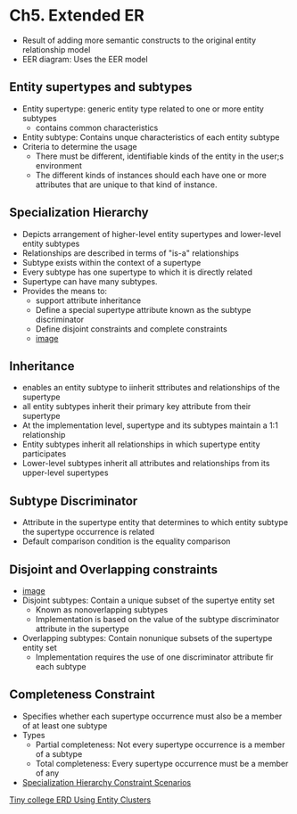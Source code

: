 # Ch5. Extended ER

* Result of adding more semantic constructs to the original entity relationship model
* EER diagram: Uses the EER model

## Entity supertypes and subtypes

* Entity supertype: generic entity type related to one or more entity subtypes
  * contains common characteristics
* Entity subtype: Contains unque characteristics of each entity subtype
* Criteria to determine the usage
  * There must be different, identifiable kinds of the entity in the user;s environment
  * The different kinds of instances should each have one or more attributes that are unique to that kind of instance.

## Specialization Hierarchy

* Depicts arrangement of higher-level entity supertypes and lower-level entity subtypes
* Relationships are described in terms of "is-a" relationships
* Subtype exists within the context of a supertype
* Every subtype has one supertype to which it is directly related
* Supertype can have many subtypes.
* Provides the means to:
  * support attribute inheritance
  * Define a special supertype attribute known as the subtype discriminator
  * Define disjoint constraints and complete constraints
  * [image](http://bytes.usc.edu/cs585/s20_db0ds1ml2agi/lectures/EER/pics/s7.jpg)

## Inheritance

* enables an entity subtype to iinherit sttributes and relationships of the supertype
* all entity subtypes inherit their primary key attribute from their supertype
* At the implementation level, supertype and its subtypes maintain a 1:1 relationship
* Entity subtypes inherit all relationships in which supertype entity participates
* Lower-level subtypes inherit all attributes and relationships from its upper-level supertypes

## Subtype Discriminator

* Attribute in the supertype entity that determines to which entity subtype the supertype occurrence is related
* Default comparison condition is the equality comparison

## Disjoint and Overlapping constraints

* [image](http://bytes.usc.edu/cs585/s20_db0ds1ml2agi/lectures/EER/pics/s11.jpg)
* Disjoint subtypes: Contain a unique subset of the supertye entity set
  * Known as nonoverlapping subtypes 
  * Implementation is based on the value of the subtype discriminator attribute in the supertype
* Overlapping subtypes: Contain nonunique subsets of the supertype entity set
  * Implementation requires the use of one discriminator attribute fir each subtype

## Completeness Constraint

* Specifies whether each supertype occurrence must also be a member of at least one subtype
* Types
  * Partial completeness: Not every supertype occurrence is a member of a subtype
  * Total completeness: Every supertype occurrence must be a member of any
* [Specialization Hierarchy Constraint Scenarios](http://bytes.usc.edu/cs585/s20_db0ds1ml2agi/lectures/EER/pics/s14.jpg)

[Tiny college ERD Using Entity Clusters](http://bytes.usc.edu/cs585/s20_db0ds1ml2agi/lectures/EER/pics/s17.jpg)

